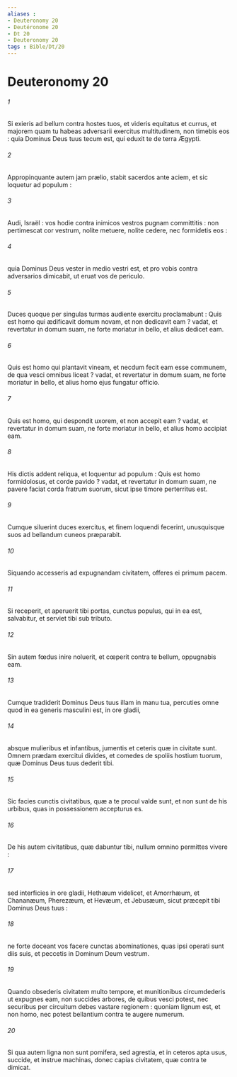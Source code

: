 ```yaml
---
aliases : 
- Deuteronomy 20
- Deutéronome 20
- Dt 20
- Deuteronomy 20
tags : Bible/Dt/20
---
```


# Deuteronomy 20

###### 1
Si exieris ad bellum contra hostes tuos, et videris equitatus et currus, et majorem quam tu habeas adversarii exercitus multitudinem, non timebis eos : quia Dominus Deus tuus tecum est, qui eduxit te de terra Ægypti.
###### 2
Appropinquante autem jam prælio, stabit sacerdos ante aciem, et sic loquetur ad populum :
###### 3
Audi, Israël : vos hodie contra inimicos vestros pugnam committitis : non pertimescat cor vestrum, nolite metuere, nolite cedere, nec formidetis eos :
###### 4
quia Dominus Deus vester in medio vestri est, et pro vobis contra adversarios dimicabit, ut eruat vos de periculo.
###### 5
Duces quoque per singulas turmas audiente exercitu proclamabunt : Quis est homo qui ædificavit domum novam, et non dedicavit eam ? vadat, et revertatur in domum suam, ne forte moriatur in bello, et alius dedicet eam.
###### 6
Quis est homo qui plantavit vineam, et necdum fecit eam esse communem, de qua vesci omnibus liceat ? vadat, et revertatur in domum suam, ne forte moriatur in bello, et alius homo ejus fungatur officio.
###### 7
Quis est homo, qui despondit uxorem, et non accepit eam ? vadat, et revertatur in domum suam, ne forte moriatur in bello, et alius homo accipiat eam.
###### 8
His dictis addent reliqua, et loquentur ad populum : Quis est homo formidolosus, et corde pavido ? vadat, et revertatur in domum suam, ne pavere faciat corda fratrum suorum, sicut ipse timore perterritus est.
###### 9
Cumque siluerint duces exercitus, et finem loquendi fecerint, unusquisque suos ad bellandum cuneos præparabit.
###### 10
Siquando accesseris ad expugnandam civitatem, offeres ei primum pacem.
###### 11
Si receperit, et aperuerit tibi portas, cunctus populus, qui in ea est, salvabitur, et serviet tibi sub tributo.
###### 12
Sin autem fœdus inire noluerit, et cœperit contra te bellum, oppugnabis eam.
###### 13
Cumque tradiderit Dominus Deus tuus illam in manu tua, percuties omne quod in ea generis masculini est, in ore gladii,
###### 14
absque mulieribus et infantibus, jumentis et ceteris quæ in civitate sunt. Omnem prædam exercitui divides, et comedes de spoliis hostium tuorum, quæ Dominus Deus tuus dederit tibi.
###### 15
Sic facies cunctis civitatibus, quæ a te procul valde sunt, et non sunt de his urbibus, quas in possessionem accepturus es.
###### 16
De his autem civitatibus, quæ dabuntur tibi, nullum omnino permittes vivere :
###### 17
sed interficies in ore gladii, Hethæum videlicet, et Amorrhæum, et Chananæum, Pherezæum, et Hevæum, et Jebusæum, sicut præcepit tibi Dominus Deus tuus :
###### 18
ne forte doceant vos facere cunctas abominationes, quas ipsi operati sunt diis suis, et peccetis in Dominum Deum vestrum.
###### 19
Quando obsederis civitatem multo tempore, et munitionibus circumdederis ut expugnes eam, non succides arbores, de quibus vesci potest, nec securibus per circuitum debes vastare regionem : quoniam lignum est, et non homo, nec potest bellantium contra te augere numerum.
###### 20
Si qua autem ligna non sunt pomifera, sed agrestia, et in ceteros apta usus, succide, et instrue machinas, donec capias civitatem, quæ contra te dimicat.
